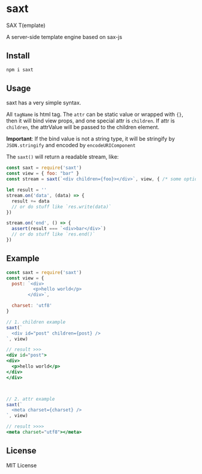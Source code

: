 # saxt

SAX T(emplate)

A server-side template engine based on sax-js

## Install

```bash
npm i saxt
```


## Usage

saxt has a very simple syntax. 

All `tagName` is html tag. The `attr` can be static value or wrapped with `{}`, then it will bind view props, and one special attr is `children`. If attr is `children`, the attrValue will be passed to the children element.

**Important**: If the bind value is not a string type, it will be stringify by `JSON.stringify` and encoded by `encodeURIComponent`

The `saxt()` will return a readable stream, like: 

```jsx
const saxt = require('saxt')
const view = { foo: "bar" }
const stream = saxt(`<div children={foo}></div>`, view, { /* some options */ })

let result = ''
stream.on('data', (data) => {
  result += data
  // or do stuff like `res.write(data)`
})

stream.on('end', () => {
  assert(result === `<div>bar</div>`)
  // or do stuff like `res.end()`
})
```


## Example

```jsx
const saxt = require('saxt')
const view = {
  post: `<div>
          <p>hello world</p>
        </div>`,

  charset: 'utf8'
}

// 1. children example
saxt(`
  <div id="post" children={post} />
`, view)

// result >>>
<div id="post">
<div>
  <p>hello world</p>
</div>
</div>



// 2. attr example
saxt(`
  <meta charset={charset} />
`, view)

// result >>>>
<meta charset="utf8"></meta>

```

## License 

MIT License